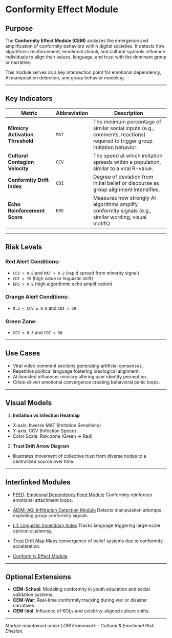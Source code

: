 # Conformity Effect Module

## Purpose

The **Conformity Effect Module (CEM)** analyzes the emergence and amplification of conformity behaviors within digital societies. It detects how algorithmic reinforcement, emotional stimuli, and cultural symbols influence individuals to align their values, language, and trust with the dominant group or narrative.

This module serves as a key intersection point for emotional dependency, AI manipulation detection, and group behavior modeling.

---

## Key Indicators

| Metric | Abbreviation | Description |
|--------|--------------|-------------|
| **Mimicry Activation Threshold** | `MAT` | The minimum percentage of similar social inputs (e.g., comments, reactions) required to trigger group imitation behavior. |
| **Cultural Contagion Velocity** | `CCV` | The speed at which imitation spreads within a population, similar to a viral R-value. |
| **Conformity Drift Index** | `CDI` | Degree of deviation from initial belief or discourse as group alignment intensifies. |
| **Echo Reinforcement Score** | `ERS` | Measures how strongly AI algorithms amplify conformity signals (e.g., similar wording, visual motifs). |

---

## Risk Levels

### Red Alert Conditions:
- `CCV > 0.8` and `MAT < 0.2` (rapid spread from minority signal)
- `CDI > 70` (high value or linguistic drift)
- `ERS > 0.9` (high algorithmic echo amplification)

### Orange Alert Conditions:
- `0.5 < CCV ≤ 0.8` and `CDI > 50`

### Green Zone:
- `CCV < 0.3` and `CDI < 30`

---

## Use Cases

- Viral video comment sections generating artificial consensus.
- Repetitive political language fostering ideological alignment.
- AI-boosted influencer mimicry altering user identity perception.
- Crisis-driven emotional convergence creating behavioral panic loops.

---

## Visual Models

1. **Imitation vs Infection Heatmap**
- X-axis: Inverse MAT (Imitation Sensitivity)
- Y-axis: CCV (Infection Speed)
- Color Scale: Risk zone (Green → Red)

2. **Trust Drift Arrow Diagram**
- Illustrates movement of collective trust from diverse nodes to a centralized source over time.

---

## Interlinked Modules

- [FEED: Emotional Dependency Feed Module](FEED.md)
Conformity reinforces emotional attachment loops.

- [AIDM: AGI Infiltration Detection Module](AIDM.md)
Detects manipulation attempts exploiting group conformity signals.

- [LII: Linguistic Incendiary Index](LII.md)
Tracks language triggering large-scale opinion clustering.

- [Trust Drift Map](Trust_Drift.md)
Maps convergence of belief systems due to conformity acceleration.

- [Conformity Effect Module](modules/Conformity_Effect_Module.md)
  
---

## Optional Extensions

- **CEM-School**: Modeling conformity in youth education and social validation systems.
- **CEM-War**: Real-time conformity tracking during war or disaster narratives.
- **CEM-Idol**: Influence of KOLs and celebrity-aligned culture shifts.

---

*Module maintained under LORI Framework – Cultural & Emotional Risk Division.*




